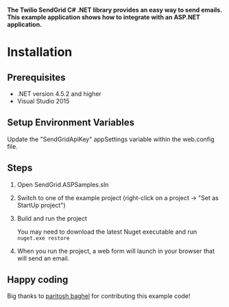 **The Twilio SendGrid C# .NET library provides an easy way to send emails. This example application shows how to integrate with an ASP.NET application.**

# Installation

## Prerequisites

- .NET version 4.5.2 and higher
- Visual Studio 2015

## Setup Environment Variables

Update the "SendGridApiKey" appSettings variable within the web.config file.

## Steps

1. Open SendGrid.ASPSamples.sln
2. Switch to one of the example project (right-click on a project -> "Set as StartUp project")
3. Build and run the project

    You may need to download the latest Nuget executable and run `nuget.exe restore`

4. When you run the project, a web form will launch in your browser that will send an email.

## Happy coding

Big thanks to [paritosh baghel](https://github.com/paritoshmmmec) for contributing this example code!

